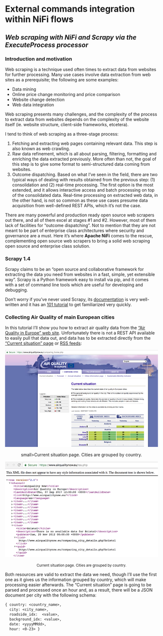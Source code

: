 **External commands integration within NiFi flows**
=======
*Web scraping with NiFi and Scrapy via the ExecuteProcess processor*
-------
### Introduction and motivation
Web scraping is a technique used often times to extract data from websites for further processing. Many use cases  involve data extraction from web sites as a prerequisite; the following are some examples:

 - Data mining
 - Online price change monitoring and price comparison
 - Website change detection
 - Web data integration

Web scraping presents many challenges, and the complexity of the process to extract data from websites depends on the complexity of the website itself (ie. website structure, client-side frameworks, etcetera).

I tend to think of web scraping as a three-stage process:

 1. Fetching and extracting web pages containing relevant data. This step is also known as web crawling.
 2. Raw data refinement, which is all about parsing, filtering, formatting and enriching the data extracted previously. More often than not, the goal of this step is to give some format to semi-structured data coming from websites.
 3. Outcome dispatching. Based on what I’ve seen in the field, there are two typical ways of dealing with results obtained from the previous step: (1) consolidation and (2) real-time processing.
The first option is the most extended, and it allows interactive access and batch processing on top of the consolidated data. Real-time processing on extracted web data, in the other hand, is not so common as these use cases presume data acquisition from well-defined REST APIs, which it’s not the case. 

There are many powerful and production ready open source web scrapers out there, and all of them excel at stages #1 and #2. However, most of them lack of facilities for “outcome dispatching”. Not to mention that they are not meant to be part of enterprise class architectures where security and governance are a must. Here it’s where **Apache NiFi** comes to the rescue, complementing open source web scrapers to bring a solid web scraping open source and enterprise class solution.

### Scrapy 1.4
Scrapy claims to be an “open source and collaborative framework for extracting the data you need from websites in a fast, simple, yet extensible way”. Scrapy is a Python framework easy to install via pip, and it comes with a set of command line tools which are useful for developing and debugging.

Don’t worry if you’ve never used Scrapy, its [documentation](https://docs.scrapy.org/en/latest/index.html) is very well-written and it has an [101 tutorial](https://docs.scrapy.org/en/latest/intro/tutorial.html) to get familiarized very quickly.
### Collecting Air Quality of main European cities
In this tutorial I’ll show you how to extract air quality data from the [“Air Quality in Europe” web site](https://www.airqualitynow.eu). Unfortunately there is not a REST API available to easily pull that data out, and data has to be extracted directly from the [“Current situation” page](https://www.airqualitynow.eu/comparing_home.php) or [RSS feeds](https://www.airqualitynow.eu/rss.php):


![pic1](img/Air%20Quality%20in%20Europe%20web%20site.png)

<center>small>Current situation page. Cities are grouped by country.</small></center>

![pic2](img/RSS%20feed.png)

<center><small>Current situation page. Cities are grouped by country.</small></center>

Both resources are valid to extract the data we need, though I’ll use the first one as it gives us the information grouped by country, which will make processing easier afterwards. The “Current situation” page is going to be parsed and processed once an hour and, as a result, there will be a JSON document per city with the following schema:

```
{ country: <country_name>,
  city: <city_name>,
  roadside_idx:  <value>,
  background_idx: <value>,
  date: <yyyyMMdd>,
  hour: <0-23> }
```


